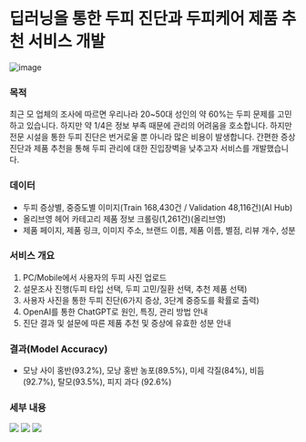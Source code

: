 # 딥러닝을 통한 두피 진단과 두피케어 제품 추천 서비스 개발

![image](https://github.com/user-attachments/assets/cc8ff21d-bbc8-4392-8ac6-1b7986b70c03)

### 목적
최근 모 업체의 조사에 따르면 우리나라 20~50대 성인의 약 60%는 두피 문제를 고민하고 있습니다. 하지만 약 1/4은 정보 부족 때문에 관리의 어려움을 호소합니다. 하지만 전문 시설을 통한 두피 진단은 번거로울 뿐 아니라 많은 비용이 발생합니다. 간편한 증상 진단과 제품 추천을 통해 두피 관리에 대한 진입장벽을 낮추고자 서비스를 개발했습니다.

### 데이터
- 두피 증상별, 중증도별 이미지(Train 168,430건 / Validation 48,116건)(AI Hub)
- 올리브영 헤어 카테고리 제품 정보 크롤링(1,261건)(올리브영)
- 제품 페이지, 제품 링크, 이미지 주소, 브랜드 이름, 제품 이름, 별점, 리뷰 개수, 성분

### 서비스 개요
1. PC/Mobile에서 사용자의 두피 사진 업로드
2. 설문조사 진행(두피 타입 선택, 두피 고민/질환 선택, 추천 제품 선택)
3. 사용자 사진을 통한 두피 진단(6가지 증상, 3단계 중증도를 확률로 출력)
4. OpenAI를 통한 ChatGPT로 원인, 특징, 관리 방법 안내
5. 진단 결과 및 설문에 따른 제품 추천 및 증상에 유효한 성분 안내

### 결과(Model Accuracy)
- 모낭 사이 홍반(93.2%), 모낭 홍반 농포(89.5%), 미세 각질(84%), 비듬(92.7%), 탈모(93.5%), 피지 과다 (92.6%)

### 세부 내용
[<img src="https://img.shields.io/badge/Velog-1EBC8F?style=for-the-badge&logo=velog&logoColor=white" />](https://velog.io/@sung_hwan_new/CnnDeepLearningScalpDiagnosis)
[<img src="https://img.shields.io/badge/Adobe%20PDF-FF0000?style=for-the-badge&logo=adobe&logoColor=white" />](https://github.com/sung-hwan-new/DeepLearningModel_ScalpDiagnosis_Service/blob/main/Presentation.pdf)
[<img src="https://img.shields.io/badge/Streamlit-FF4B4B?style=for-the-badge&logo=streamlit&logoColor=white" />](https://9tcrmtebpkzuvxi8c6srx5.streamlit.app/)




